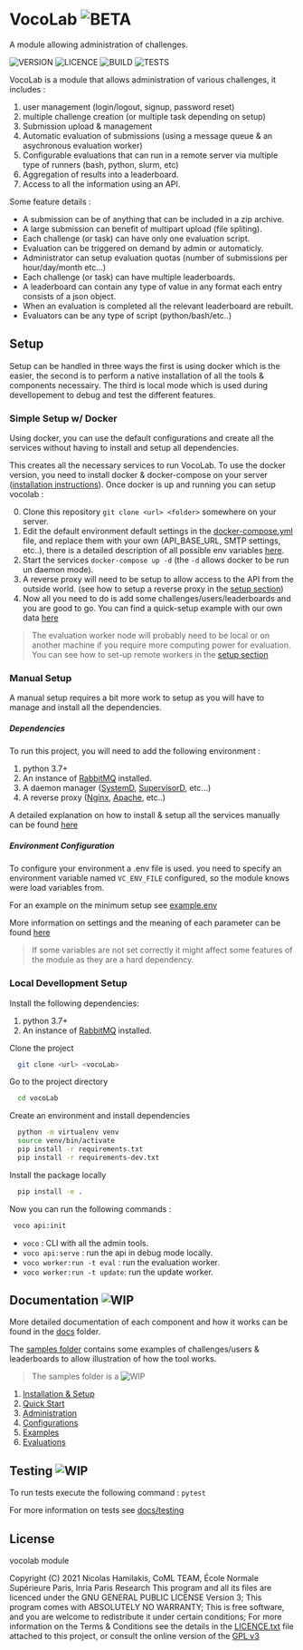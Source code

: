 # VocoLab ![BETA](https://img.shields.io/badge/-BETA-blue)

A module allowing administration of challenges.

![VERSION](https://img.shields.io/badge/VocoLab-V0.5--beta-orange) ![LICENCE](https://img.shields.io/badge/LICENCE-GPL%20%3E=%20V3-green) ![BUILD](https://img.shields.io/badge/BUILD-OK-green) ![TESTS](https://img.shields.io/badge/TESTS-Not%20Setup-red)

VocoLab is a module that allows administration of various challenges, it includes :

1) user management (login/logout, signup, password reset)
2) multiple challenge creation (or multiple task depending on setup)
4) Submission upload & management
3) Automatic evaluation of submissions (using a message queue & an asychronous evaluation worker)
4) Configurable evaluations that can run in a remote server via multiple type of runners (bash, python, slurm, etc)
4) Aggregation of results into a leaderboard.
5) Access to all the information using an API.


Some feature details :

- A submission can be of anything that can be included in a zip archive.
- A large submission can benefit of multipart upload (file spliting).
- Each challenge (or task) can have only one evaluation script.
- Evaluation can be triggered on demand by admin or automaticly.
- Administrator can setup evaluation quotas (number of submissions per hour/day/month etc...)
- Each challenge (or task) can have multiple leaderboards.
- A leaderboard can contain any type of value in any format each entry consists of a json object.
- When an evaluation is completed all the relevant leaderboard are rebuilt.
- Evaluators can be any type of script (python/bash/etc..)


## Setup

Setup can be handled in three ways the first is using docker which is the easier, the second is to perform a
native installation of all the tools & components necessairy. The third is local mode which is used during devellopement to debug and test the different features.

### Simple Setup w/ Docker

Using docker, you can use the default configurations and create all the services without having to install and setup all dependencies. 

This creates all the necessary services to run VocoLab. To use the docker version, you need to install docker & docker-compose on your server ([installation instructions](<https://docs.docker.com/compose/install/>)). 
Once docker is up and running you can setup vocolab : 


0) Clone this repository `git clone <url> <folder>` somewhere on your server.
1) Edit the default environment default settings in the [docker-compose.yml](docker-compose.yml) file, and replace them with your own (API_BASE_URL, SMTP settings, etc..), there is a detailed description of all possible env variables [here](docs/settings.md).
2) Start the services `docker-compose up -d` (the `-d` allows docker to be run un daemon mode).
3) A reverse proxy will need to be setup to allow access to the API from the outside world. (see how to setup a reverse proxy in the [setup section](...))
4) Now all you need to do is add some challenges/users/leaderboards and you are good to go. You can find a quick-setup example with our own data [here](...)

> The evaluation worker node will probably need to be local or on another machine if you require more computing power for
> evaluation. You can see how to set-up remote workers in the [setup section](...)


### Manual Setup

A manual setup requires a bit more work to setup as you will have to manage and install all the dependencies.

##### Dependencies

To run this project, you will need to add the following environment :

1. python 3.7+
2. An instance of [RabbitMQ](https://www.rabbitmq.com) installed.
3. A daemon manager ([SystemD](), [SupervisorD](http://supervisord.org), etc...) 
4. A reverse proxy ([Nginx](https://www.nginx.com/resources/wiki/), [Apache](https://httpd.apache.org/docs/), etc..)

A detailed explanation on how to install & setup all the services manually can be found [here](...)

##### Environment Configuration

To configure your environment a .env file is used. you need to specify an 
environment variable named `VC_ENV_FILE` configured, so the module knows were 
load variables from.

For an example on the minimum setup see [example.env](samples/example.env)

More information on settings and the meaning of each parameter can be found [here](docs/settings.md)

> If some variables are not set correctly it might affect some features of the module as they are a hard dependency.

### Local Devellopment Setup

Install the following dependencies: 

1. python 3.7+
2. An instance of [RabbitMQ](https://www.rabbitmq.com) installed.


Clone the project

```bash
  git clone <url> <vocoLab>

```

Go to the project directory

```bash
  cd vocoLab

```

Create an environment and install dependencies

```bash
  python -m virtualenv venv
  source venv/bin/activate
  pip install -r requirements.txt
  pip install -r requirements-dev.txt

```

Install the package locally

```bash
  pip install -e .

```

Now you can run the following commands :

```bash
 voco api:init
```

* `voco` : CLI with all the admin tools.
* `voco api:serve` : run the api in debug mode locally.
* `voco worker:run -t eval` : run the evaluation worker.
* `voco worker:run -t update`: run the update worker.

## Documentation ![WIP](https://img.shields.io/badge/-WORK%20IN%20PROGRESS-orange)

More detailed documentation of each component and how it works can be found
in the [docs](docs/) folder.

The [samples folder](samples/) contains some examples of challenges/users & leaderboards to allow illustration of 
how the tool works.

> The samples folder is a ![WIP](https://img.shields.io/badge/-WORK%20IN%20PROGRESS-orange)

1. [Installation & Setup](docs/1_setup.md)
2. [Quick Start](docs/2_quickstart.md)
3. [Administration](docs/3_administration.md)
4. [Configurations](docs/4_configuration.md)
5. [Examples](docs/5_examples.md)
6. [Evaluations](docs/6_evaluations.md)

## Testing ![WIP](https://img.shields.io/badge/-TODO-red)

To run tests execute the following command : `pytest`

For more information on tests see [docs/testing](docs/testing.md)


## License

vocolab module 

Copyright (C) 2021 Nicolas Hamilakis, CoML TEAM, École Normale Supérieure Paris, Inria Paris Research
This program and all its files are licenced under the GNU GENERAL PUBLIC LICENSE Version 3;
This program comes with ABSOLUTELY NO WARRANTY;
This is free software, and you are welcome to redistribute it under certain conditions;
For more information on the Terms & Conditions see the details in the [LICENCE.txt](LICENCE.txt) file attached to this project,
or consult the online version of the [GPL v3](https://choosealicense.com/licenses/gpl-3.0/)


